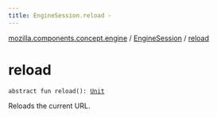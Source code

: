 ```yaml
---
title: EngineSession.reload - 
---
```


[mozilla.components.concept.engine](../index.html) / [EngineSession](index.html) / [reload](./reload.html)

# reload

`abstract fun reload(): `[`Unit`](https://kotlinlang.org/api/latest/jvm/stdlib/kotlin/-unit/index.html)

Reloads the current URL.

